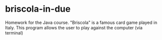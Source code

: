 # briscola-in-due
Homework for the Java course. 
"Briscola" is a famous card game played in Italy. This program allows the user to play against the computer (via terminal)


